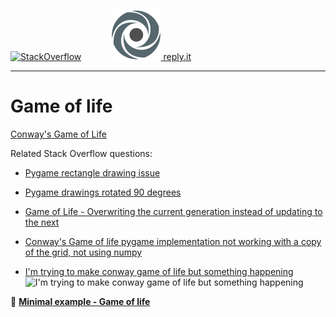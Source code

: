 [![StackOverflow](https://stackexchange.com/users/flair/7322082.png)](https://stackoverflow.com/users/5577765/rabbid76?tab=profile) &nbsp;&nbsp;&nbsp;&nbsp;&nbsp;&nbsp;&nbsp;&nbsp;&nbsp;&nbsp; [![reply.it](../../resource/logo/Repl_it_logo_80.png) reply.it](https://repl.it/repls/folder/PyGame%20Examples)

---

# Game of life

[Conway's Game of Life](https://en.wikipedia.org/wiki/Conway%27s_Game_of_Life)

Related Stack Overflow questions:

- [Pygame rectangle drawing issue](https://stackoverflow.com/questions/54845791/pygame-rectangle-drawing-issue/54846583#54846583)
- [Pygame drawings rotated 90 degrees](https://stackoverflow.com/questions/54849002/pygame-drawings-rotated-90-degrees/54849863#54849863)
- [Game of Life - Overwriting the current generation instead of updating to the next](https://stackoverflow.com/questions/56345720/game-of-life-overwriting-the-current-generation-instead-of-updating-to-the-nex/56364825#56364825)
- [Conway's Game of life pygame implementation not working with a copy of the grid, not using numpy](https://stackoverflow.com/questions/62221456/conways-game-of-life-pygame-implementation-not-working-with-a-copy-of-the-grid/62221553#62221553)

- [I'm trying to make conway game of life but something happening](https://stackoverflow.com/questions/67831700/im-trying-to-make-conway-game-of-life-but-something-happening/67832608#67832608)  
  ![I'm trying to make conway game of life but something happening](https://i.stack.imgur.com/m4T5H.gif)

:scroll: **[Minimal example - Game of life](../../examples/minimal_examples/pygame_minimal_game_of_life.py)**

